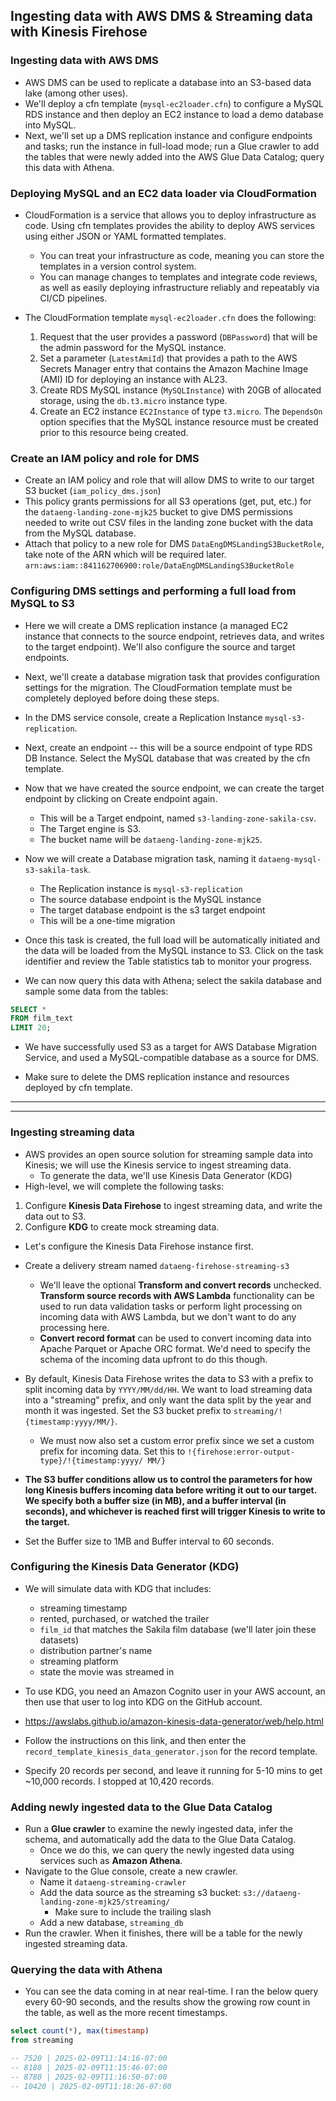 <h2>Ingesting data with AWS DMS & Streaming data with Kinesis Firehose</h2>

<h3>Ingesting data with AWS DMS</h3>

* AWS DMS can be used to replicate a database into an S3-based data lake (among other uses).
* We'll deploy a cfn template (`mysql-ec2loader.cfn`) to configure a MySQL RDS instance and then deploy an EC2 
  instance to load a demo database into MySQL.
* Next, we'll set up a DMS replication instance and configure endpoints and tasks; run the instance in full-load 
  mode; run a Glue crawler to add the tables that were newly added into the AWS Glue Data Catalog; query this data 
  with Athena.

<h3>Deploying MySQL and an EC2 data loader via CloudFormation</h3>

* CloudFormation is a service that allows you to deploy infrastructure as code. Using cfn templates provides the 
  ability to deploy AWS services using either JSON or YAML formatted templates.
  * You can treat your infrastructure as code, meaning you can store the templates in a version control system.
  * You can manage changes to templates and integrate code reviews, as well as easily deploying infrastructure 
    reliably and repeatably via CI/CD pipelines.

* The CloudFormation template `mysql-ec2loader.cfn` does the following:
  1. Request that the user provides a password (`DBPassword`) that will be the admin password for the MySQL instance.
  2. Set a parameter (`LatestAmiId`) that provides a path to the AWS Secrets Manager entry that contains the Amazon 
     Machine Image (AMI) ID for deploying an instance with AL23.
  3. Create RDS MySQL instance (`MySQLInstance`) with 20GB of allocated storage, using the `db.t3.micro` instance type.
  4. Create an EC2 instance `EC2Instance` of type `t3.micro`. The `DependsOn` option specifies that the MySQL 
     instance resource must be created prior to this resource being created.

<h3>Create an IAM policy and role for DMS</h3>

* Create an IAM policy and role that will allow DMS to write to our target S3 bucket (`iam_policy_dms.json`)
* This policy grants permissions for all S3 operations (get, put, etc.) for the `dataeng-landing-zone-mjk25` bucket 
  to give DMS permissions needed to write out CSV files in the landing zone bucket with the data from the MySQL 
  database.
* Attach that policy to a new role for DMS `DataEngDMSLandingS3BucketRole`, take note of the ARN which will be 
  required later.
`arn:aws:iam::841162706900:role/DataEngDMSLandingS3BucketRole`

<h3>Configuring DMS settings and performing a full load from MySQL to S3</h3>

* Here we will create a DMS replication instance (a managed EC2 instance that connects to the source endpoint, 
  retrieves data, and writes to the target endpoint). We'll also configure the source and target endpoints.
* Next, we'll create a database migration task that provides configuration settings for the migration. The 
  CloudFormation template must be completely deployed before doing these steps.

* In the DMS service console, create a Replication Instance `mysql-s3-replication`.
* Next, create an endpoint -- this will be a source endpoint of type RDS DB Instance. Select the MySQL database that 
  was created by the cfn template.
* Now that we have created the source endpoint, we can create the target endpoint by clicking on Create endpoint again.
  * This will be a Target endpoint, named `s3-landing-zone-sakila-csv`.
  * The Target engine is S3.
  * The bucket name will be `dataeng-landing-zone-mjk25`.

* Now we will create a Database migration task, naming it `dataeng-mysql-s3-sakila-task`.
  * The Replication instance is `mysql-s3-replication`
  * The source database endpoint is the MySQL instance
  * The target database endpoint is the s3 target endpoint
  * This will be a one-time migration


* Once this task is created, the full load will be automatically initiated and the data will be loaded from the 
  MySQL instance to S3. Click on the task identifier and review the Table statistics tab to monitor your progress.

* We can now query this data with Athena; select the sakila database and sample some data from the tables:

```sql
SELECT *
FROM film_text
LIMIT 20;
```

* We have successfully used S3 as a target for AWS Database Migration Service, and used a MySQL-compatible database 
  as a source for DMS.


* Make sure to delete the DMS replication instance and resources deployed by cfn template.

---

---
<h3>Ingesting streaming data</h3>

* AWS provides an open source solution for streaming sample data into Kinesis; we will use the Kinesis service to 
  ingest streaming data.
  * To generate the data, we'll use Kinesis Data Generator (KDG)
* High-level, we will complete the following tasks:
1. Configure <b>Kinesis Data Firehose</b> to ingest streaming data, and write the data out to S3.
2. Configure <b>KDG</b> to create mock streaming data.

* Let's configure the Kinesis Data Firehose instance first.
* Create a delivery stream named `dataeng-firehose-streaming-s3`
  * We'll leave the optional <b>Transform and convert records</b> unchecked. <b>Transform source records with AWS 
    Lambda</b> functionality can be used to run data validation tasks or perform light processing on incoming data 
    with AWS Lambda, but we don't want to do any processing here.
  * <b>Convert record format</b> can be used to convert incoming data into Apache Parquet or Apache ORC format. We'd 
    need to specify the schema of the incoming data upfront to do this though.
* By default, Kinesis Data Firehose writes the data to S3 with a prefix to split incoming data by `YYYY/MM/dd/HH`. 
  We want to load streaming data into a "streaming" prefix, and only want the data split by the year and month it 
  was ingested. Set the S3 bucket prefix to `streaming/!{timestamp:yyyy/MM/}`. 
  * We must now also set a custom error prefix since we set a custom prefix for incoming data. Set this to
     `!{firehose:error-output-type}/!{timestamp:yyyy/ MM/}`


* <b>The S3 buffer conditions allow us to control the parameters for how long Kinesis buffers incoming data before 
  writing it out to our target. We specify both a buffer size (in MB), and a buffer interval (in seconds), and 
  whichever is reached first will trigger Kinesis to write to the target.</b>


* Set the Buffer size to 1MB and Buffer interval to 60 seconds.

<h3>Configuring the Kinesis Data Generator (KDG)</h3>

* We will simulate data with KDG that includes:
  * streaming timestamp
  * rented, purchased, or watched the trailer
  * `film_id` that matches the Sakila film database (we'll later join these datasets)
  * distribution partner's name
  * streaming platform
  * state the movie was streamed in

* To use KDG, you need an Amazon Cognito user in your AWS account, an then use that user to log into KDG on the 
  GitHub account.
* https://awslabs.github.io/amazon-kinesis-data-generator/web/help.html
* Follow the instructions on this link, and then enter the `record_template_kinesis_data_generator.json` for the 
  record template.
* Specify 20 records per second, and leave it running for 5-10 mins to get ~10,000 records. I stopped at 10,420 
  records.

<h3>Adding newly ingested data to the Glue Data Catalog</h3>

* Run a <b>Glue crawler</b> to examine the newly ingested data, infer the schema, and automatically add the data to 
  the Glue Data Catalog.
  * Once we do this, we can query the newly ingested data using services such as <b>Amazon Athena</b>.
* Navigate to the Glue console, create a new crawler.
  * Name it `dataeng-streaming-crawler`
  * Add the data source as the streaming s3 bucket: `s3://dataeng-landing-zone-mjk25/streaming/`
    * Make sure to include the trailing slash
  * Add a new database, `streaming_db`
* Run the crawler. When it finishes, there will be a table for the newly ingested streaming data.

<h3>Querying the data with Athena</h3>

* You can see the data coming in at near real-time. I ran the below query every 60-90 seconds, and the results 
  show the growing row count in the table, as well as the more recent timestamps. 

```sql
select count(*), max(timestamp)
from streaming

-- 7520 | 2025-02-09T11:14:16-07:00
-- 8180 | 2025-02-09T11:15:46-07:00
-- 8780 | 2025-02-09T11:16:50-07:00
-- 10420 | 2025-02-09T11:18:26-07:00
```

